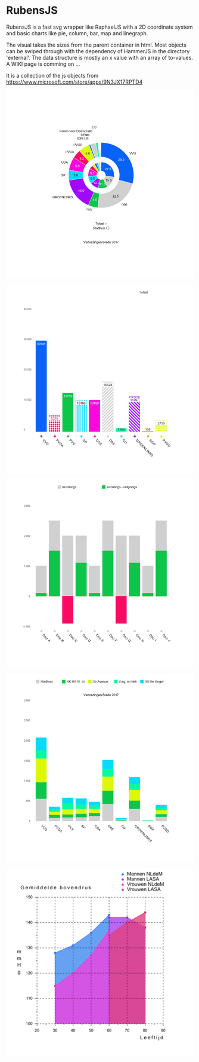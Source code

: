 # RubensJS

RubensJS is a fast svg wrapper like RaphaelJS with a 2D coordinate system and basic charts like pie, column, bar, map and linegraph.

The visual takes the sizes from the parent container in html. Most objects can be swiped through with the dependency of HammerJS in the directory 'external'. The data structure is mostly an x value with an array of to-values. A WIKI page is comming on ...

It is a collection of the js objects from https://www.microsoft.com/store/apps/9N3JX17RPTD4 

![Double Pie](/jpg/pie_double.jpg)

![Columns Pattaren fill](/jpg/columns_stripes.jpg)

![Comparison Substract](/jpg/incomings.jpg)

![Stacked Columns](/jpg/columns_stacked.jpg)

![Linegraph](/jpg/linegraph.png)
